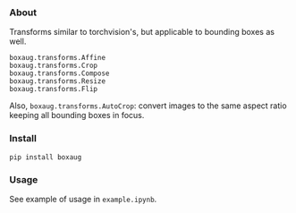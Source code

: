 ### About

Transforms similar to torchvision's, but applicable to bounding boxes as well.

```
boxaug.transforms.Affine
boxaug.transforms.Crop
boxaug.transforms.Compose
boxaug.transforms.Resize
boxaug.transforms.Flip
```

Also, ```boxaug.transforms.AutoCrop```: convert images to the same aspect ratio keeping all bounding boxes in focus.


### Install

```
pip install boxaug
```

### Usage

See example of usage in ```example.ipynb```.

